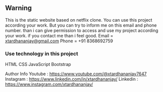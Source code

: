 ## Warning
This is the static website based on netflix clone. You can use this project according your work. But you can try to inform me on this email and phone number. than i can give permission to access and use my project according your work. if you contact me than i feel good.
Email = xtardhananjay@gmail.com
Phone = +91 8368692759

### Use technology in this project
HTML
CSS
JavaScript
Bootstrap

Author Info
Youtube     :   https://www.youtube.com/@xtardhananjay7647
Instagram   :   https://www.linkedin.com/in/xtardhananjay/
Linkedin    :   https://www.instagram.com/xtardhananjay/
